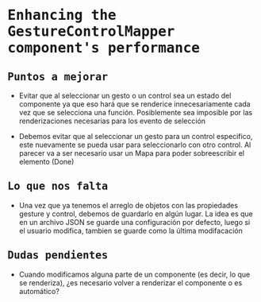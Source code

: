 # <samp>Enhancing the GestureControlMapper component's performance</samp>
## <samp>Puntos a mejorar</samp>
- Evitar que al seleccionar un gesto o un control sea un estado del
componente ya que eso hará que se renderice innecesariamente cada vez que se 
selecciona una función. Posiblemente sea imposible por las renderizaciones 
necesarias para los evento de selección

- Debemos evitar que al seleccionar un gesto para un control especifico, este 
nuevamente se pueda usar para seleccionarlo con otro control. Al parecer va a 
ser necesario usar un Mapa para poder sobreescribir el elemento (Done)

## <samp>Lo que nos falta</samp>
- Una vez que ya tenemos el arreglo de objetos con las propiedades gesture y control, 
debemos de guardarlo en algún lugar. La idea es que en un archivo JSON se guarde una 
configuración por defecto, luego si el usuario modifica, tambien se guarde como la 
última modifacación

## <samp>Dudas pendientes</samp>
- Cuando modificamos alguna parte de un componente (es decir, lo que se renderiza),
¿es necesario volver a renderizar el componente o es automático?



